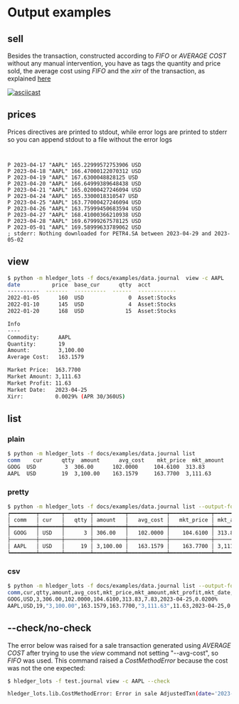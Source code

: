 # Output examples
## sell

Besides the transaction, constructed according to *FIFO* or *AVERAGE COST* without any manual intervention, you have as tags the quantity and price sold, the average cost using *FIFO* and the *xirr* of the transaction, as explained [here](README.md#xirr) 

[![asciicast](https://asciinema.org/a/zzEMCtDAlqAlza1hMlxynKMWy.svg)](https://asciinema.org/a/zzEMCtDAlqAlza1hMlxynKMWy)

## prices

Prices directives are printed to stdout, while error logs are printed to stderr so you can append stdout to a file without the error logs

```text


P 2023-04-17 "AAPL" 165.22999572753906 USD
P 2023-04-18 "AAPL" 166.47000122070312 USD
P 2023-04-19 "AAPL" 167.6300048828125 USD
P 2023-04-20 "AAPL" 166.64999389648438 USD
P 2023-04-21 "AAPL" 165.02000427246094 USD
P 2023-04-24 "AAPL" 165.3300018310547 USD
P 2023-04-25 "AAPL" 163.77000427246094 USD
P 2023-04-26 "AAPL" 163.75999450683594 USD
P 2023-04-27 "AAPL" 168.41000366210938 USD
P 2023-04-28 "AAPL" 169.67999267578125 USD
P 2023-05-01 "AAPL" 169.58999633789062 USD
; stderr: Nothing downloaded for PETR4.SA between 2023-04-29 and 2023-05-02
```

## view

```bash
$ python -m hledger_lots -f docs/examples/data.journal  view -c AAPL
date          price  base_cur      qtty  acct
----------  -------  ----------  ------  ------------
2022-01-05      160  USD              0  Asset:Stocks
2022-01-10      145  USD              4  Asset:Stocks
2022-01-20      168  USD             15  Asset:Stocks

Info
----
Commodity:      AAPL
Quantity:       19
Amount:         3,100.00
Average Cost:   163.1579

Market Price:  163.7700
Market Amount: 3,111.63
Market Profit: 11.63
Market Date:   2023-04-25
Xirr:          0.0029% (APR 30/360US)

```

## list

### plain

```bash
$ python -m hledger_lots -f docs/examples/data.journal list
comm    cur      qtty  amount      avg_cost    mkt_price  mkt_amount      mkt_profit  mkt_date    xirr
GOOG  USD         3  306.00      102.0000     104.6100  313.83              7.8300  2023-04-25  0.0200%
AAPL  USD        19  3,100.00    163.1579     163.7700  3,111.63           11.6300  2023-04-25  0.0029%
```

### pretty

```bash
$ python -m hledger_lots -f docs/examples/data.journal list --output-format pretty
┍━━━━━━━━┯━━━━━━━┯━━━━━━━━┯━━━━━━━━━━┯━━━━━━━━━━━━┯━━━━━━━━━━━━━┯━━━━━━━━━━━━━━┯━━━━━━━━━━━━━━┯━━━━━━━━━━━━┯━━━━━━━━━┑
│ comm   │ cur   │   qtty │ amount   │   avg_cost │   mkt_price │ mkt_amount   │   mkt_profit │ mkt_date   │ xirr    │
┝━━━━━━━━┿━━━━━━━┿━━━━━━━━┿━━━━━━━━━━┿━━━━━━━━━━━━┿━━━━━━━━━━━━━┿━━━━━━━━━━━━━━┿━━━━━━━━━━━━━━┿━━━━━━━━━━━━┿━━━━━━━━━┥
│ GOOG   │ USD   │      3 │ 306.00   │   102.0000 │    104.6100 │ 313.83       │       7.8300 │ 2023-04-25 │ 0.0200% │
├────────┼───────┼────────┼──────────┼────────────┼─────────────┼──────────────┼──────────────┼────────────┼─────────┤
│ AAPL   │ USD   │     19 │ 3,100.00 │   163.1579 │    163.7700 │ 3,111.63     │      11.6300 │ 2023-04-25 │ 0.0029% │
┕━━━━━━━━┷━━━━━━━┷━━━━━━━━┷━━━━━━━━━━┷━━━━━━━━━━━━┷━━━━━━━━━━━━━┷━━━━━━━━━━━━━━┷━━━━━━━━━━━━━━┷━━━━━━━━━━━━┷━━━━━━━━━┙
```

### csv

```bash
$ python -m hledger_lots -f docs/examples/data.journal list --output-format csv
comm,cur,qtty,amount,avg_cost,mkt_price,mkt_amount,mkt_profit,mkt_date,xirr
GOOG,USD,3,306.00,102.0000,104.6100,313.83,7.83,2023-04-25,0.0200%
AAPL,USD,19,"3,100.00",163.1579,163.7700,"3,111.63",11.63,2023-04-25,0.0029%
```

## --check/no-check

The error below was raised for a sale transaction generated using *AVERAGE COST* after trying to use the *view* command not setting "--avg-cost", so *FIFO* was used. This command raised a *CostMethodError* because the cost was not the one expected:

```bash
$ hledger_lots -f test.journal view -c AAPL --check

hledger_lots.lib.CostMethodError: Error in sale AdjustedTxn(date='2023-03-10', price=1.3066666667, base_cur='BRL', qtty=-15, acct='Ativo:Acoes:AAPL'). Correct price should be 1.2 in currency BRL*
```
